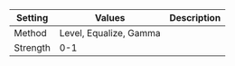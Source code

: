 |Setting|Values|Description|
|-------|------|-----------|
|Method|Level, Equalize, Gamma||
|Strength|0-1||
